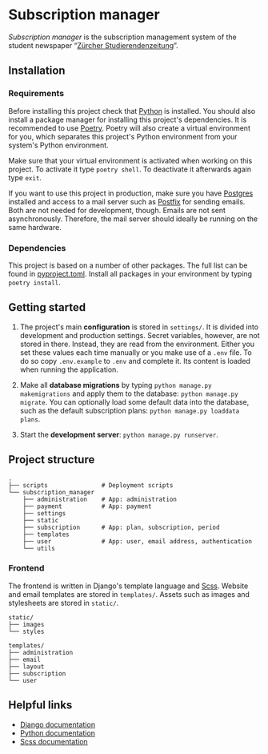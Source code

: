 # Subscription manager

_Subscription manager_ is the subscription management system of the student newspaper “[Zürcher Studierendenzeitung](http://zs-online.ch/)”.


## Installation

### Requirements

Before installing this project check that [Python](https://www.python.org/) is installed. You should also install a package manager for installing this project's dependencies. It is recommended to use [Poetry](https://python-poetry.org/). Poetry will also create a virtual environment for you, which separates this project's Python environment from your system's Python environment.

Make sure that your virtual environment is activated when working on this project. To activate it type `poetry shell`. To deactivate it afterwards again type `exit`.

If you want to use this project in production, make sure you have [Postgres](https://www.postgresql.org/) installed and access to a mail server such as [Postfix](http://www.postfix.org/) for sending emails. Both are not needed for development, though. Emails are not sent asynchronously. Therefore, the mail server should ideally be running on the same hardware.

### Dependencies

This project is based on a number of other packages. The full list can be found in [pyproject.toml](pyproject.toml). Install all packages in your environment by typing `poetry install`.

## Getting started

1. The project's main **configuration** is stored in `settings/`. It is divided into development and production settings. Secret variables, however, are not stored in there. Instead, they are read from the environment. Either you set these values each time manually or you make use of a `.env` file. To do so copy `.env.example` to `.env` and complete it. Its content is loaded when running the application.

2. Make all **database migrations** by typing `python manage.py makemigrations` and apply them to the database: `python manage.py migrate`. You can optionally load some default data into the database, such as the default subscription plans: `python manage.py loaddata plans`.

3. Start the **development server**: `python manage.py runserver`.


## Project structure

```
.
├── scripts               # Deployment scripts
└── subscription_manager
    ├── administration    # App: administration
    ├── payment           # App: payment
    ├── settings
    ├── static
    ├── subscription      # App: plan, subscription, period
    ├── templates
    ├── user              # App: user, email address, authentication
    └── utils
```

### Frontend

The frontend is written in Django's template language and [Scss](https://sass-lang.com/). Website and email templates are stored in `templates/`. Assets such as images and stylesheets are stored in `static/`.

```
static/
├── images
└── styles
```
```
templates/
├── administration
├── email
├── layout
├── subscription
└── user
```

## Helpful links

- [Django documentation](https://docs.djangoproject.com/en/dev/)
- [Python documentation](https://docs.python.org/3/)
- [Scss documentation](http://sass-lang.com/documentation/)